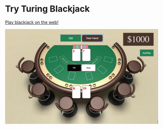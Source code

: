 # Try Turing Blackjack

[Play blackjack on the web!](http://codepen.io/team/turing/pen/BWgWwo)

![Screenshot](./assets/ttblackjack.png)
